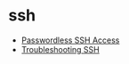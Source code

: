# ssh

- [Passwordless SSH Access](https://www.raspberrypi.org/documentation/remote-access/ssh/passwordless.md)
- [Troubleshooting SSH](https://www.tecmint.com/enable-debugging-mode-in-ssh/)